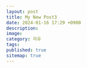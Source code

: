 ```yaml
---
layout: post
title: My New Post3
date: 2024-01-16 17:29 +0900
description:
image:
category: 자유
tags:
published: true
sitemap: true
---
```

